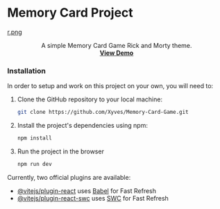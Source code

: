 # Memory Card Project

[r.png](https://postimg.cc/DSB8MGBC)

<p align="center">
    A simple Memory Card Game Rick and Morty theme.
    <br />
    <a href="https://neon-narwhal-06a78f.netlify.app/"><strong>View Demo</strong></a>
  </p>

### Installation

In order to setup and work on this project on your own, you will need to:

1. Clone the GitHub repository to your local machine:

   ```bash
   git clone https://github.com/Xyves/Memory-Card-Game.git
   ```

2. Install the project's dependencies using npm:

   ```bash
   npm install
   ```

3. Run the project in the browser

   ```bash
   npm run dev
   ```



Currently, two official plugins are available:

- [@vitejs/plugin-react](https://github.com/vitejs/vite-plugin-react/blob/main/packages/plugin-react/README.md) uses [Babel](https://babeljs.io/) for Fast Refresh
- [@vitejs/plugin-react-swc](https://github.com/vitejs/vite-plugin-react-swc) uses [SWC](https://swc.rs/) for Fast Refresh
